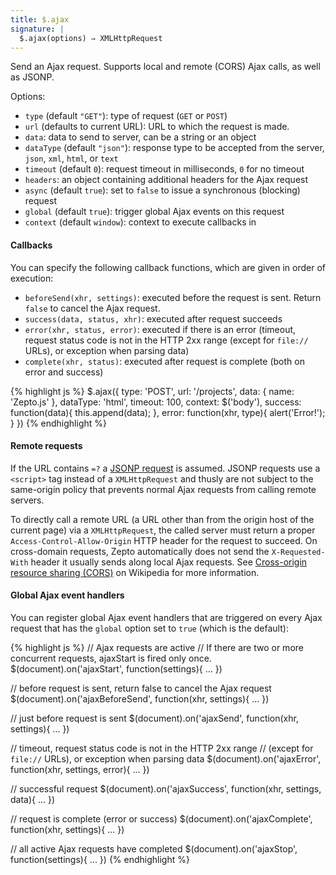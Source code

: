```yaml
---
title: $.ajax
signature: |
  $.ajax(options) ⇒ XMLHttpRequest
---
```


Send an Ajax request. Supports local and remote (CORS) Ajax calls, as well as JSONP.

Options:

* `type` (default `"GET"`): type of request (`GET` or `POST`)
* `url` (defaults to current URL): URL to which the request is made.
* `data`: data to send to server, can be a string or an object
* `dataType` (default `"json"`): response type to be accepted from the server, `json`, `xml`, `html`, or `text`
* `timeout` (default `0`): request timeout in milliseconds, `0` for no timeout
* `headers`: an object containing additional headers for the Ajax request
* `async` (default `true`): set to `false` to issue a synchronous (blocking) request 
* `global` (default `true`): trigger global Ajax events on this request
* `context` (default `window`): context to execute callbacks in

<h4>Callbacks</h4>

You can specify the following callback functions, which are given in order of execution:

* `beforeSend(xhr, settings)`: executed before the request is sent. Return `false` to cancel the Ajax request.
* `success(data, status, xhr)`: executed after request succeeds
* `error(xhr, status, error)`: executed if there is an error (timeout, request status code is not in the HTTP 2xx range (except for `file://` URLs), or exception when parsing data)
* `complete(xhr, status)`: executed after request is complete (both on error and success)

{% highlight js %}
$.ajax({
  type: 'POST',
  url: '/projects',
  data: { name: 'Zepto.js' },
  dataType: 'html',
  timeout: 100,
  context: $('body'),
  success: function(data){
    this.append(data);
  },
  error: function(xhr, type){
    alert('Error!');
  }
})
{% endhighlight %}

<h4>Remote requests</h4>

If the URL contains `=?` a <a href="http://en.wikipedia.org/wiki/JSONP">JSONP request</a> is assumed. JSONP requests use a `<script>` tag instead of a `XMLHttpRequest` and thusly are not subject to the same-origin policy that prevents normal Ajax requests from calling remote servers. 
  
To directly call a remote URL (a URL other than from the origin host of the current page) via a `XMLHttpRequest`, the called server must return a proper `Access-Control-Allow-Origin` HTTP header for the request to succeed. On cross-domain requests, Zepto automatically does not send the `X-Requested-With` header it usually sends along local Ajax requests. See <a href="http://en.wikipedia.org/wiki/Cross-origin_resource_sharing">Cross-origin resource sharing (CORS)</a> on Wikipedia for more information.

<h4>Global Ajax event handlers</h4>

You can register global Ajax event handlers that are triggered on every Ajax request that has the `global` option set to `true` (which is the default):

{% highlight js %}
// Ajax requests are active 
// If there are two or more concurrent requests, ajaxStart is fired only once.
$(document).on('ajaxStart', function(settings){ ... })

// before request is sent, return false to cancel the Ajax request
$(document).on('ajaxBeforeSend', function(xhr, settings){ ... })

// just before request is sent
$(document).on('ajaxSend', function(xhr, settings){ ... })

// timeout, request status code is not in the HTTP 2xx range 
// (except for `file://` URLs), or exception when parsing data
$(document).on('ajaxError', function(xhr, settings, error){ ... })

// successful request
$(document).on('ajaxSuccess', function(xhr, settings, data){ ... })

// request is complete (error or success)
$(document).on('ajaxComplete', function(xhr, settings){ ... })

// all active Ajax requests have completed
$(document).on('ajaxStop', function(settings){ ... })
{% endhighlight %}
